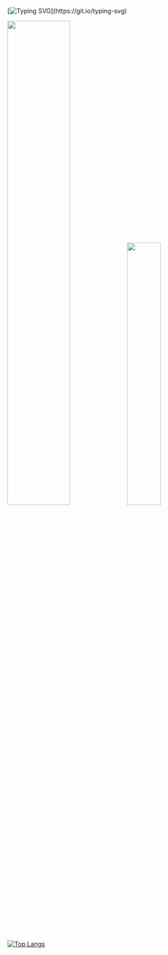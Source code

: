 [![Typing SVG](https://readme-typing-svg.demolab.com?font=Fira+Code&pause=1000&color=08D71E&center=%E7%9C%9F%E7%9A%84&vCenter=%E9%94%99%E8%AF%AF%E7%9A%84&repeat=%E7%9C%9F%E7%9A%84&width=160&lines=Hello+World!)](https://git.io/typing-svg)


<p align="top"
  <a href="">
    <img src="https://readme-stats.clckblog.space/api?username=999V&show_icons=true&count_private=true" width="53%">
  </a>
  <a href="https://leetcode.cn/u/zhengxin-6/">
    <img src="https://stats.justsong.cn/api/leetcode?username=zhengxin-6&cn=true&theme=shades-of-purple" width="39%">
  </a>
</p>


[![Top Langs](https://github-readme-stats.vercel.app/api/top-langs/?username=999V)](https://github.com/999V)


